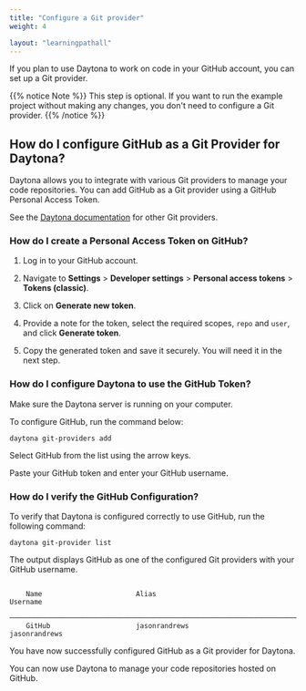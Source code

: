 ```yaml
---
title: "Configure a Git provider"
weight: 4

layout: "learningpathall"
---
```


If you plan to use Daytona to work on code in your GitHub account, you can set up a Git provider. 

{{% notice Note %}}
This step is optional. If you want to run the example project without making any changes, you don't need to configure a Git provider. 
{{% /notice %}}

## How do I configure GitHub as a Git Provider for Daytona?

Daytona allows you to integrate with various Git providers to manage your code repositories. You can add GitHub as a Git provider using a GitHub Personal Access Token.

See the [Daytona documentation](https://www.daytona.io/docs/configuration/git-providers/) for other Git providers. 

### How do I create a Personal Access Token on GitHub?

1. Log in to your GitHub account.

2. Navigate to **Settings** > **Developer settings** > **Personal access tokens** > **Tokens (classic)**.

3. Click on **Generate new token**.

4. Provide a note for the token, select the required scopes, `repo` and `user`, and click **Generate token**.

5. Copy the generated token and save it securely. You will need it in the next step.


### How do I configure Daytona to use the GitHub Token?

Make sure the Daytona server is running on your computer. 

To configure GitHub, run the command below:

```console
daytona git-providers add
```

Select GitHub from the list using the arrow keys. 

Paste your GitHub token and enter your GitHub username. 

### How do I verify the GitHub Configuration?

To verify that Daytona is configured correctly to use GitHub, run the following command:

```console
daytona git-provider list
```

The output displays GitHub as one of the configured Git providers with your GitHub username.

```output

    Name                       Alias                           Username
    ─────────────────────────────────────────────────────────────────────────────────────────────────────────────
    GitHub                     jasonrandrews                   jasonrandrews
```

You have now successfully configured GitHub as a Git provider for Daytona.

You can now use Daytona to manage your code repositories hosted on GitHub.
